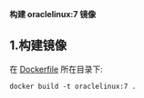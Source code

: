 ﻿**构建 oraclelinux:7 镜像**

## 1.构建镜像
在 [Dockerfile](./Dockerfile) 所在目录下:  
```
docker build -t oraclelinux:7 .
```

